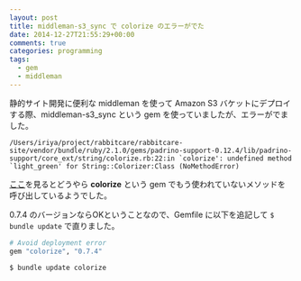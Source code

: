 ```yaml
---
layout: post
title: middleman-s3_sync で colorize のエラーがでた
date: 2014-12-27T21:55:29+00:00
comments: true
categories: programming
tags:
  - gem
  - middleman
---
```


静的サイト開発に便利な middleman を使って Amazon S3 バケットにデプロイする際、middleman-s3_sync という gem を使っていましたが、エラーがでました。

    /Users/iriya/project/rabbitcare/rabbitcare-site/vendor/bundle/ruby/2.1.0/gems/padrino-support-0.12.4/lib/padrino-support/core_ext/string/colorize.rb:22:in `colorize': undefined method `light_green' for String::Colorizer:Class (NoMethodError)

<a href="https://github.com/capistrano/sshkit/issues/151" title="issues" target="_blank">ここ</a>を見るとどうやら <strong>colorize</strong> という gem でもう使われていないメソッドを呼び出しているようでした。

0.7.4 のバージョンならOKということなので、Gemfile に以下を追記して `$ bundle update` で直りました。

```sh
# Avoid deployment error
gem "colorize", "0.7.4"
```

    $ bundle update colorize
